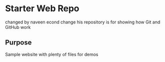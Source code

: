 # Starter Web Repo
changed by naveen
econd change 
his repository is for showing how Git and GitHub work

## Purpose

Sample website with plenty of files for demos
